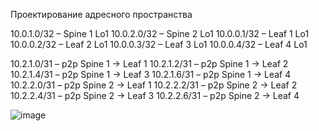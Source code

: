 Проектирование адресного пространства

10.0.1.0/32 – Spine 1 Lo1
10.0.2.0/32 – Spine 2 Lo1
10.0.0.1/32 – Leaf 1 Lo1
10.0.0.2/32 – Leaf 2 Lo1
10.0.0.3/32 – Leaf 3 Lo1
10.0.0.4/32 – Leaf 4 Lo1

10.2.1.0/31 – p2p Spine 1 → Leaf 1
10.2.1.2/31 – p2p Spine 1 → Leaf 2
10.2.1.4/31 – p2p Spine 1 → Leaf 3
10.2.1.6/31 – p2p Spine 1 → Leaf 4
10.2.2.0/31 – p2p Spine 2 → Leaf 1
10.2.2.2/31 – p2p Spine 2 → Leaf 2
10.2.2.4/31 – p2p Spine 2 → Leaf 3
10.2.2.6/31 – p2p Spine 2 → Leaf 4

![image](https://github.com/user-attachments/assets/13e09027-e350-4f63-845d-075e0cde1fbd)
